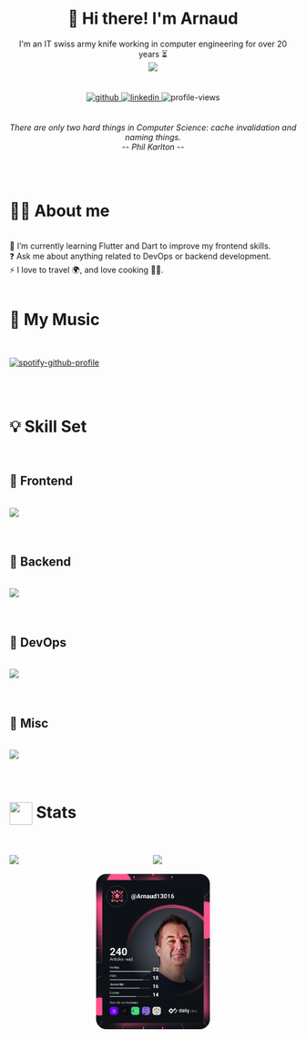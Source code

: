 

# <div align="center">👋 **Hi there! I'm Arnaud**</div>
<div align="center">
    <div align="center">
        <div>
            I'm an IT swiss army knife working in computer engineering for over 20 years ⏳<br />
            <img src="https://arnaudcoral.fr/knife.png" width="100" />
        </div>
    </div>
</div>

<br />
<br />

<div align="center">
    <a href="https://github.com/arnaud-coral" target="_blank">
        <img src=https://img.shields.io/badge/github-%2324292e.svg?&style=for-the-badge&logo=github&logoColor=white alt=github style="margin-bottom: 5px;" />
    </a>
    <a href="https://linkedin.com/in/arnaud-coral" target="_blank">
        <img src=https://img.shields.io/badge/linkedin-%231E77B5.svg?&style=for-the-badge&logo=linkedin&logoColor=white alt=linkedin style="margin-bottom: 5px;" />
    </a>
    <img src="https://komarev.com/ghpvc/?username=arnaud-coral&&style=for-the-badge" alt="profile-views" style="margin-bottom: 5px;" />
</div>

<br />

<div align="center">

*There are only two hard things in Computer Science: cache invalidation and naming things.
<br />
-- Phil Karlton --*

</div>

<br />
<br />

# **🙋‍♂️ About me**

<br />
🌱 I’m currently learning Flutter and Dart to improve my frontend skills.<br />
❓ Ask me about anything related to DevOps or backend development.<br>
⚡ I love to travel 🌍, and love cooking 👨‍🍳.

<br />
<br />

# **🎵 My Music**

<br />
<div>

[![spotify-github-profile](https://spotify-github-profile.vercel.app/api/view?uid=arco51&cover_image=true&theme=novatorem&bar_color=53b14f&bar_color_cover=true)](https://github.com/kittinan/spotify-github-profile)

</div>

<br />
<br />

# **💡 Skill Set**

<br />

## **🎨 Frontend**
<br />
<div>
<img src="https://skillicons.dev/icons?i=html,css,bootstrap,flutter,dart,angular,javascript,typescript&perline=6" />
</div>

<br />
<br />

## **🧩 Backend**
<br />
<div>
<img src="https://skillicons.dev/icons?i=php,nodejs,deno,express,pug,lua,python,graphql,mysql,postgres,mongodb,redis&perline=6" />
</div>

<br />
<br />

## **🔧 DevOps**
<br />
<div>
<img src="https://skillicons.dev/icons?i=aws,gcp,ansible,bash,linux,docker,gitlab,github,git,nginx,grafana,prometheus&perline=6" />
</div>

<br />
<br />

## **🚽 Misc**
<br />
<div>
<img src="https://skillicons.dev/icons?i=vscode,regex,wordpress,ps,raspberrypi,figma&perline=6" />
</div>

<br />
<br />

# **<img src="https://github.githubassets.com/images/icons/emoji/octocat.png" height="40" width="40" align="absmiddle"> Stats**

<br />
<br />

<div align="center">
  <div style="display: flex;">
    <img src="https://github-readme-stats.vercel.app/api/top-langs/?username=arnaud-coral&hide_border=true&layout=compact" align="center" width="400px" />
    <img src="https://github-readme-stats.vercel.app/api?username=arnaud-coral" align="center" width="400px" />
  </div>
</div>

<br />

<div align="center">
    <a href="https://app.daily.dev/Arnaud13016"><img src="https://github.com/arnaud-coral/arnaud-coral/blob/master/devcard.svg" width="200" alt="Arnaud's Dev Card"/></a>
</div>

<br />
<br />
